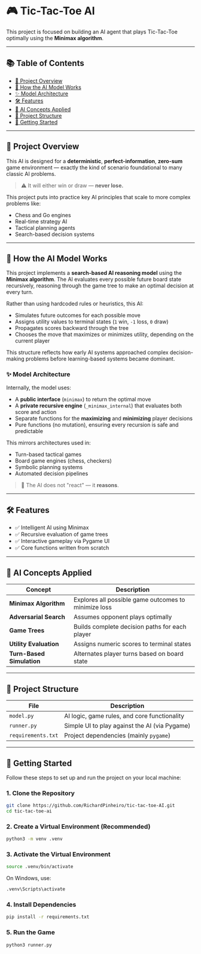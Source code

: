 # 🎮 Tic-Tac-Toe AI

This project is focused on building an AI agent that plays Tic-Tac-Toe optimally using the **Minimax algorithm**.

---

## 📚 Table of Contents

- [🧠 Project Overview](#-project-overview)
- [🧠 How the AI Model Works](#-how-the-ai-model-works)
- [✨ Model Architecture](#-model-architecture)
- [🛠️ Features](#-features)
- [🧪 AI Concepts Applied](#-ai-concepts-applied)
- [📁 Project Structure](#-project-structure)
- [🚀 Getting Started](#-getting-started)

---

## 🧠 Project Overview

This AI is designed for a **deterministic**, **perfect-information**, **zero-sum** game environment — exactly the kind of scenario foundational to many classic AI problems.

> ⚠️ It will either win or draw — **never lose.**

This project puts into practice key AI principles that scale to more complex problems like:

- Chess and Go engines
- Real-time strategy AI
- Tactical planning agents
- Search-based decision systems

---

## 🧠 How the AI Model Works

This project implements a **search-based AI reasoning model** using the **Minimax algorithm**. The AI evaluates every possible future board state recursively, reasoning through the game tree to make an optimal decision at every turn.

Rather than using hardcoded rules or heuristics, this AI:
- Simulates future outcomes for each possible move
- Assigns utility values to terminal states (`1` win, `-1` loss, `0` draw)
- Propagates scores backward through the tree
- Chooses the move that maximizes or minimizes utility, depending on the current player

This structure reflects how early AI systems approached complex decision-making problems before learning-based systems became dominant.

### ✨ Model Architecture

Internally, the model uses:
- A **public interface** (`minimax`) to return the optimal move
- A **private recursive engine** (`_minimax_internal`) that evaluates both score and action
- Separate functions for the **maximizing** and **minimizing** player decisions
- Pure functions (no mutation), ensuring every recursion is safe and predictable

This mirrors architectures used in:
- Turn-based tactical games
- Board game engines (chess, checkers)
- Symbolic planning systems
- Automated decision pipelines

> 🧠 The AI does not "react" — it **reasons**.

---

## 🛠️ Features

- ✅ Intelligent AI using Minimax
- ✅ Recursive evaluation of game trees
- ✅ Interactive gameplay via Pygame UI
- ✅ Core functions written from scratch

---

## 🧪 AI Concepts Applied

| Concept                  | Description                                                 |
|--------------------------|-------------------------------------------------------------|
| **Minimax Algorithm**    | Explores all possible game outcomes to minimize loss        |
| **Adversarial Search**   | Assumes opponent plays optimally                            |
| **Game Trees**           | Builds complete decision paths for each player              |
| **Utility Evaluation**   | Assigns numeric scores to terminal states                   |
| **Turn-Based Simulation**| Alternates player turns based on board state                |

---

## 📁 Project Structure

| File            | Description                                 |
|-----------------|---------------------------------------------|
| `model.py`  | AI logic, game rules, and core functionality|
| `runner.py`     | Simple UI to play against the AI (via Pygame)|
| `requirements.txt` | Project dependencies (mainly `pygame`)   |

---

## 🚀 Getting Started

Follow these steps to set up and run the project on your local machine:

### 1. Clone the Repository

```bash
git clone https://github.com/RichardPinheiro/tic-tac-toe-AI.git
cd tic-tac-toe-ai
```

### 2. Create a Virtual Environment (Recommended)

```bash
python3 -m venv .venv
```

### 3. Activate the Virtual Environment

```bash
source .venv/bin/activate
```
On Windows, use:
```bash
.venv\Scripts\activate
```

### 4. Install Dependencies

```bash
pip install -r requirements.txt
```

### 5. Run the Game

```bash
python3 runner.py
```
